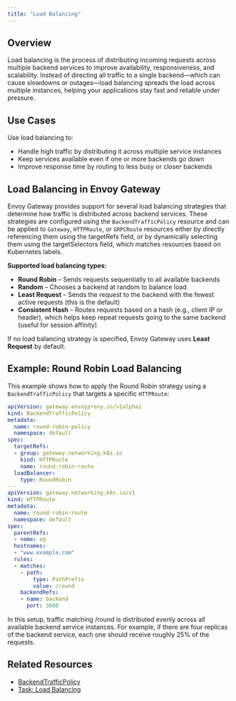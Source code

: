 ```yaml
---
title: "Load Balancing"
---
```


## Overview

Load balancing is the process of distributing incoming requests across multiple backend services to improve availability, responsiveness, and scalability. Instead of directing all traffic to a single backend—which can cause slowdowns or outages—load balancing spreads the load across multiple instances, helping your applications stay fast and reliable under pressure.

## Use Cases

Use load balancing to:

- Handle high traffic by distributing it across multiple service instances  
- Keep services available even if one or more backends go down  
- Improve response time by routing to less busy or closer backends  

## Load Balancing in Envoy Gateway

Envoy Gateway provides support for several load balancing strategies that determine how traffic is distributed across backend services. These strategies are configured using the `BackendTrafficPolicy` resource and can be applied to `Gateway`, `HTTPRoute`, or `GRPCRoute` resources either by directly referencing them using the targetRefs field, or by dynamically selecting them using the targetSelectors field, which matches resources based on Kubernetes labels.

**Supported load balancing types:**
- **Round Robin** – Sends requests sequentially to all available backends
- **Random** – Chooses a backend at random to balance load
- **Least Request** – Sends the request to the backend with the fewest active requests (this is the default)
- **Consistent Hash** – Routes requests based on a hash (e.g., client IP or header), which helps keep repeat requests going to the same backend (useful for session affinity)

If no load balancing strategy is specified, Envoy Gateway uses **Least Request** by default.

## Example: Round Robin Load Balancing

This example shows how to apply the Round Robin strategy using a `BackendTrafficPolicy` that targets a specific `HTTPRoute`:

```yaml
apiVersion: gateway.envoyproxy.io/v1alpha1
kind: BackendTrafficPolicy
metadata:
  name: round-robin-policy
  namespace: default
spec:
  targetRefs:
  - group: gateway.networking.k8s.io
    kind: HTTPRoute
    name: round-robin-route
  loadBalancer:
    type: RoundRobin
---
apiVersion: gateway.networking.k8s.io/v1
kind: HTTPRoute
metadata:
  name: round-robin-route
  namespace: default
spec:
  parentRefs:
  - name: eg
  hostnames:
  - "www.example.com"
  rules:
  - matches:
    - path:
        type: PathPrefix
        value: /round
    backendRefs:
    - name: backend
      port: 3000
```
In this setup, traffic matching /round is distributed evenly across all available backend service instances. For example, if there are four replicas of the backend service, each one should receive roughly 25% of the requests.

## Related Resources
- [BackendTrafficPolicy](../introduction/gateway_api_extensions/backend-traffic-policy.md)
- [Task: Load Balancing](../../tasks/traffic/load-balancing.md)
